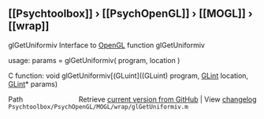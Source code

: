 ## [[Psychtoolbox]] &#8250; [[PsychOpenGL]] &#8250; [[MOGL]] &#8250; [[wrap]]

glGetUniformiv  Interface to [OpenGL](OpenGL) function glGetUniformiv  
  
usage:  params = glGetUniformiv( program, location )  
  
C function:  void glGetUniformiv[(GLuint]((GLuint) program, [GLint](GLint) location, [GLint](GLint)\* params)  




<div class="code_header" style="text-align:right;">
  <span style="float:left;">Path&nbsp;&nbsp;</span> <span class="counter">Retrieve <a href=
  "https://raw.github.com/Psychtoolbox-3/Psychtoolbox-3/beta/Psychtoolbox/PsychOpenGL/MOGL/wrap/glGetUniformiv.m">current version from GitHub</a> | View <a href=
  "https://github.com/Psychtoolbox-3/Psychtoolbox-3/commits/beta/Psychtoolbox/PsychOpenGL/MOGL/wrap/glGetUniformiv.m">changelog</a></span>
</div>
<div class="code">
  <code>Psychtoolbox/PsychOpenGL/MOGL/wrap/glGetUniformiv.m</code>
</div>

